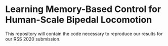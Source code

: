 # Learning Memory-Based Control for Human-Scale Bipedal Locomotion

This repository will contain the code necessary to reproduce our results for our RSS 2020 submission.
